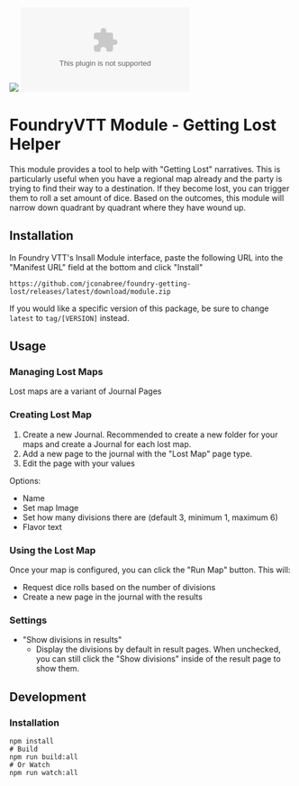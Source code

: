 ![](https://img.shields.io/badge/Foundry-v12-informational)
![Latest Release Download Count](https://img.shields.io/github/downloads/jconabree/foundry-getting-lost/module.zip)


# FoundryVTT Module - Getting Lost Helper

This module provides a tool to help with "Getting Lost" narratives. This is particularly useful when you have a regional map already and the party is trying to find their way to a destination. If they become lost, you can trigger them to roll a set amount of dice. Based on the outcomes, this module will narrow down quadrant by quadrant where they have wound up.

## Installation
In Foundry VTT's Insall Module interface, paste the following URL into the "Manifest URL" field at the bottom and click "Install"

```
https://github.com/jconabree/foundry-getting-lost/releases/latest/download/module.zip
```

If you would like a specific version of this package, be sure to change `latest` to `tag/[VERSION]` instead.

## Usage

### Managing Lost Maps

Lost maps are a variant of Journal Pages

### Creating Lost Map
1. Create a new Journal. Recommended to create a new folder for your maps and create a Journal for each lost map.
2. Add a new page to the journal with the "Lost Map" page type.
3. Edit the page with your values

Options:
- Name
- Set map Image
- Set how many divisions there are (default 3, minimum 1, maximum 6)
- Flavor text

### Using the Lost Map
Once your map is configured, you can click the "Run Map" button. This will:
- Request dice rolls based on the number of divisions
- Create a new page in the journal with the results

### Settings
- "Show divisions in results"
  - Display the divisions by default in result pages. When unchecked, you can still click the "Show divisions" inside of the result page to show them.

## Development

### Installation
```
npm install
# Build
npm run build:all
# Or Watch
npm run watch:all
```